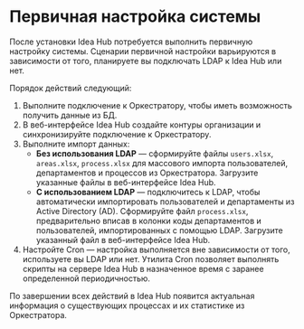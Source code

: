 # Первичная настройка системы

После установки Idea Hub потребуется выполнить первичную настройку системы. Сценарии первичной настройки варьируются в зависимости от того, планируете вы подключать LDAP к  Idea Hub или нет.

Порядок действий следующий:
1. Выполните подключение к Оркестратору, чтобы иметь возможность получить данные из БД.
1. В веб-интерфейсе Idea Hub создайте контуры организации и синхронизируйте подключение к Оркестратору.	
1. Выполните импорт данных:
   * **Без использования LDAP** — сформируйте файлы `users.xlsx`, `areas.xlsx`, `process.xlsx` для массового импорта пользователей, департаментов и процессов из Оркестратора. Загрузите указанные файлы в веб-интерфейсе Idea Hub.
   * **С использованием LDAP** — подключитесь к LDAP, чтобы автоматически импортировать пользователей и департаменты из Active Directory (AD). Сформируйте файл `process.xlsx`, предварительно вписав в колонки коды департаментов и пользователей, импортированных с помощью LDAP. Загрузите указанный файл в веб-интерфейсе Idea Hub.
1. Настройте Cron — настройка выполняется вне зависимости от того, используете вы LDAP или нет. Утилита Cron позволяет выполнять скрипты на сервере Idea Hub в назначенное время с заранее определенной периодичностью.	

По завершении всех действий в Idea Hub появится актуальная информация о существующих процессах и их статистике из Оркестратора. 
